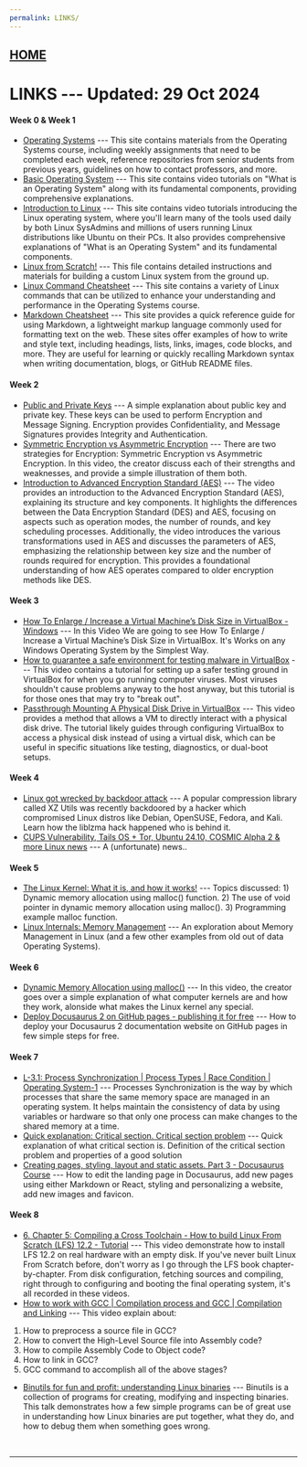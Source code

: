 ```yaml
---
permalink: LINKS/
---
```


## [HOME](../)

# **LINKS** --- Updated: 29 Oct 2024

#### Week 0 & Week 1

* [Operating Systems](https://os.vlsm.org/)
  --- This site contains materials from the Operating Systems course, including weekly assignments that need to be completed each week, reference repositories from senior students from previous years, guidelines on how to contact professors, and more.
* [Basic Operating System](https://www.youtube.com/watch?v=VjPgYcQqqN0&t=113s)
  --- This site contains video tutorials on "What is an Operating System" along with its fundamental components, providing comprehensive explanations.
* [Introduction to Linux](https://youtu.be/sWbUDq4S6Y8?si=3Ft90sXH5h6t9mL0)
  --- This site contains video tutorials introducing the Linux operating system, where you'll learn many of the tools used daily by both Linux SysAdmins and millions of users running Linux distributions like Ubuntu on their PCs. It also provides comprehensive explanations of "What is an Operating System" and its fundamental components.
* [Linux from Scratch!](https://www.linuxfromscratch.org/lfs/downloads/12.0/LFS-BOOK-12.0.pdf)
  --- This file contains detailed instructions and materials for building a custom Linux system from the ground up.
* [Linux Command Cheatsheet](https://www.geeksforgeeks.org/linux-commands-cheat-sheet/)
  --- This site contains a variety of Linux commands that can be utilized to enhance your understanding and performance in the Operating Systems course.
* [Markdown Cheatsheet](https://github.com/adam-p/markdown-here/wiki/Markdown-Cheatsheet)
  --- This site provides a quick reference guide for using Markdown, a lightweight markup language commonly used for formatting text on the web. These sites offer examples of how to write and style text, including headings, lists, links, images, code blocks, and more. They are useful for learning or quickly recalling Markdown syntax when writing documentation, blogs, or GitHub README files.

#### Week 2

* [Public and Private Keys](https://youtu.be/_zyKvPvh808?si=dRcLckgnnXT3QB0R)
  --- A simple explanation about public key and private key. These keys can be used to perform Encryption and Message Signing. Encryption provides Confidentiality, and Message Signatures provides Integrity and Authentication.
* [Symmetric Encryption vs Asymmetric Encryption](https://youtu.be/o_g-M7UBqI8?si=76Y3t4--6PR6etjz)
  --- There are two strategies for Encryption: Symmetric Encryption vs Asymmetric Encryption. In this video, the creator discuss each of their strengths and weaknesses, and provide a simple illustration of them both.
* [Introduction to Advanced Encryption Standard (AES)](https://youtu.be/3MPkc-PFSRI?si=381C14HmI1D9k9BU)
  --- The video provides an introduction to the Advanced Encryption Standard (AES), explaining its structure and key components. It highlights the differences between the Data Encryption Standard (DES) and AES, focusing on aspects such as operation modes, the number of rounds, and key scheduling processes. Additionally, the video introduces the various transformations used in AES and discusses the parameters of AES, emphasizing the relationship between key size and the number of rounds required for encryption. This provides a foundational understanding of how AES operates compared to older encryption methods like DES.

#### Week 3

* [How To Enlarge / Increase a Virtual Machine’s Disk Size in VirtualBox - Windows](https://youtu.be/n1YOlMlU-dg?si=_OKHjiUgcDm1bTzb)
  --- In this Video We are going to see How To Enlarge / Increase  a Virtual Machine’s Disk Size in VirtualBox.  It's Works on any Windows Operating System by the Simplest Way.
* [How to guarantee a safe environment for testing malware in VirtualBox](https://youtu.be/RuHhX-JqnKg?si=DtI66KbimemNB30E)
  --- This video contains a tutorial for setting up a safer testing ground in VirtualBox for when you go running computer viruses. Most viruses shouldn't cause problems anyway to the host anyway, but this tutorial is for those ones that may try to "break out".
* [Passthrough Mounting A Physical Disk Drive in VirtualBox](https://youtu.be/t9L_gH0b5zw?si=0n7UZ7KQbrnj-38G)
  --- This video provides a method that allows a VM to directly interact with a physical disk drive. The tutorial likely guides through configuring VirtualBox to access a physical disk instead of using a virtual disk, which can be useful in specific situations like testing, diagnostics, or dual-boot setups.

#### Week 4

* [Linux got wrecked by backdoor attack](https://youtu.be/bS9em7Bg0iU?si=4vFUtfDfyJopcY-_)
  --- A popular compression library called XZ Utils was recently backdoored by a hacker which compromised Linux distros like Debian, OpenSUSE, Fedora, and Kali. Learn how the liblzma hack happened who is behind it. 
* [CUPS Vulnerability, Tails OS + Tor, Ubuntu 24.10, COSMIC Alpha 2 & more Linux news](https://youtu.be/Oh9D8KVjMcA?si=ZcAawkdqWwGTI6cu)
  --- A (unfortunate) news..

#### Week 5

* [The Linux Kernel: What it is, and how it works!](https://youtu.be/JDfo2Lc7iLU?si=NyHWly3Vt9zai9kx)
  --- Topics discussed: 1) Dynamic memory allocation using malloc() function. 2) The use of void pointer in dynamic memory allocation using malloc(). 3) Programming example malloc function.
* [Linux Internals: Memory Management](https://youtu.be/FcZ5A-K2JUo?si=XQG0Z1uTILFwZFUr)
  --- An exploration about Memory Management in Linux (and a few other examples from old out of data Operating Systems).

#### Week 6

* [Dynamic Memory Allocation using malloc()](https://youtu.be/Vch7_YeGKH4?si=Q9HpdLa-pfjHByw6)
  --- In this video, the creator goes over a simple explanation of what computer kernels are and how they work, alonside what makes the Linux kernel any special.
* [Deploy Docusaurus 2 on GitHub pages - publishing it for free](https://youtu.be/NiHFqziyvyk?si=IWeYeph909Qe0P42)
  --- How to deploy your Docusaurus 2 documentation website on GitHub pages in few simple steps for free.

#### Week 7

* [L-3.1: Process Synchronization | Process Types | Race Condition | Operating System-1](https://youtu.be/3Eaw1SSIqRg?si=uj_DJ7WvjudONrNF)
  --- Processes Synchronization is the way by which processes that share the same memory space are managed in an operating system. It helps maintain the consistency of data by using variables or hardware so that only one process can make changes to the shared memory at a time. 
* [Quick explanation: Critical section. Critical section problem](https://youtu.be/BSX1YEoCVgA?si=BiHKiEairAOLEz6N)
  --- Quick explanation of what critical section is. Definition of the critical section problem and properties of a good solution
* [Creating pages, styling, layout and static assets. Part 3 - Docusaurus Course](https://youtu.be/-XHeXiKRnhs?si=zcck-rfV7FsDqHy1)
  --- How to edit the landing page in Docusaurus, add new pages using either Markdown or React, styling and personalizing a website, add new images and favicon.

#### Week 8

* [6. Chapter 5: Compiling a Cross Toolchain - How to build Linux From Scratch (LFS) 12.2 - Tutorial](https://youtu.be/vMdPHpPiy4Q?si=FoZIeM2yoCYQ6Sui)
  --- This video demonstrate how to install LFS 12.2 on real hardware with an empty disk. If you've never built Linux From Scratch before, don't worry as I go through the LFS book chapter-by-chapter. From disk configuration, fetching sources and compiling, right through to configuring and booting the final operating system, it's all recorded in these videos.
* [How to work with GCC | Compilation process and GCC | Compilation and Linking](https://youtu.be/Qn-PrsAKcco?si=_nnTPgvXCKkFNCFX)
  --- This video explain about:
1. How to preprocess a source file in GCC?
2. How to convert the High-Level Source file into Assembly code?
3. How to compile Assembly Code to Object code?
4. How to link in GCC?
5. GCC command to accomplish all of the above stages?
* [Binutils for fun and profit: understanding Linux binaries](https://youtu.be/htepUJY8nH8?si=ZJkdHyDQcPagAhoS)
  --- Binutils is a collection of programs for creating, modifying and inspecting binaries. This talk demonstrates how a few simple programs can be of great use in understanding how Linux binaries are put together, what they do, and how to debug them when something goes wrong.
<br>
<hr>
